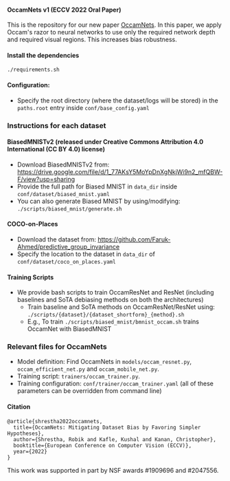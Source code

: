 #### OccamNets v1 (ECCV 2022 Oral Paper)
This is the repository for our new paper [OccamNets](https://arxiv.org/abs/2204.02426). In this paper, we apply Occam's razor to neural networks to use only the required network depth and required visual regions. This increases bias robustness.

#### Install the dependencies
`./requirements.sh`

#### Configuration:
- Specify the root directory (where the dataset/logs will be stored) in the `paths.root` entry inside `conf/base_config.yaml`

### Instructions for each dataset
#### BiasedMNISTv2 (released under Creative Commons Attribution 4.0 International (CC BY 4.0) license)
- Download BiasedMNISTv2 from: https://drive.google.com/file/d/1_77AKsY5MoYpDnXgNkjWi9n2_mfQBW-F/view?usp=sharing
- Provide the full path for Biased MNIST in `data_dir` inside `conf/dataset/biased_mnist.yaml`
- You can also generate Biased MNIST by using/modifying: `./scripts/biased_mnist/generate.sh`

#### COCO-on-Places
- Download the dataset from: https://github.com/Faruk-Ahmed/predictive_group_invariance
- Specify the location to the dataset in `data_dir` of `conf/dataset/coco_on_places.yaml`

#### Training Scripts
-  We provide bash scripts to train OccamResNet and ResNet (including baselines and SoTA debiasing methods on both the architectures)
    - Train baseline and SoTA methods on OccamResNet/ResNet using: `./scripts/{dataset}/{dataset_shortform}_{method}.sh`
    - E.g., To train `./scripts/biased_mnist/bmnist_occam.sh` trains OccamNet with BiasedMNIST

### Relevant files for OccamNets
- Model definition: Find OccamNets in `models/occam_resnet.py`, `occam_efficient_net.py` and `occam_mobile_net.py`. 
- Training script: `trainers/occam_trainer.py`. 
- Training configuration: `conf/trainer/occam_trainer.yaml` (all of these parameters can be overridden from command line)

#### Citation
```
@article{shrestha2022occamnets,
  title={OccamNets: Mitigating Dataset Bias by Favoring Simpler Hypotheses},
  author={Shrestha, Robik and Kafle, Kushal and Kanan, Christopher},
  booktitle={European Conference on Computer Vision (ECCV)},
  year={2022}
}
```
This work was supported in part by NSF awards #1909696 and #2047556.
